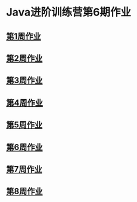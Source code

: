 # Java进阶训练营第6期作业

## [第1周作业](01jvm)
## [第2周作业](02nio)
## [第3周作业](03netty)
## [第4周作业](04thread)
## [第5周作业](05spring)
## [第6周作业](06db)
## [第7周作业](07mysql)
## [第8周作业](08transcation)